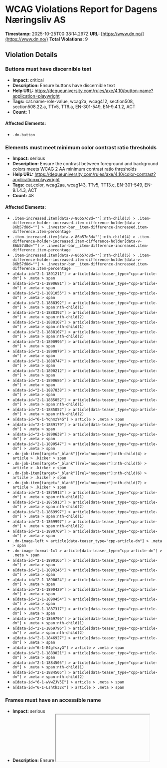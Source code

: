 # WCAG Violations Report for Dagens Næringsliv AS

**Timestamp:** 2025-10-25T00:38:14.297Z
**URL:** [https://www.dn.no/](https://www.dn.no/)
**Total Violations:** 9

## Violation Details

### Buttons must have discernible text

- **Impact:** critical
- **Description:** Ensure buttons have discernible text
- **Help URL:** https://dequeuniversity.com/rules/axe/4.10/button-name?application=playwright
- **Tags:** cat.name-role-value, wcag2a, wcag412, section508, section508.22.a, TTv5, TT6.a, EN-301-549, EN-9.4.1.2, ACT
- **Count:** 1

#### Affected Elements:

- `.dn-button`

### Elements must meet minimum color contrast ratio thresholds

- **Impact:** serious
- **Description:** Ensure the contrast between foreground and background colors meets WCAG 2 AA minimum contrast ratio thresholds
- **Help URL:** https://dequeuniversity.com/rules/axe/4.10/color-contrast?application=playwright
- **Tags:** cat.color, wcag2aa, wcag143, TTv5, TT13.c, EN-301-549, EN-9.1.4.3, ACT
- **Count:** 48

#### Affected Elements:

- `.item-increased.item[data-v-86b57d8d=""]:nth-child(3) > .item-difference-holder-increased.item-difference-holder[data-v-86b57d8d=""] > .investor-bar__item-difference-increased.item-difference.item-percentage`
- `.item-increased.item[data-v-86b57d8d=""]:nth-child(4) > .item-difference-holder-increased.item-difference-holder[data-v-86b57d8d=""] > .investor-bar__item-difference-increased.item-difference.item-percentage`
- `.item-increased.item[data-v-86b57d8d=""]:nth-child(5) > .item-difference-holder-increased.item-difference-holder[data-v-86b57d8d=""] > .investor-bar__item-difference-increased.item-difference.item-percentage`
- `a[data-id="2-1-1891211"] > article[data-teaser_type="cpp-article-dn"] > .meta > span`
- `a[data-id="2-1-1890681"] > article[data-teaser_type="cpp-article-dn"] > .meta > span`
- `a[data-id="2-1-1891055"] > article[data-teaser_type="cpp-article-dn"] > .meta > span`
- `a[data-id="2-1-1888392"] > article[data-teaser_type="cpp-article-dn"] > .meta > span:nth-child(1)`
- `a[data-id="2-1-1888392"] > article[data-teaser_type="cpp-article-dn"] > .meta > span:nth-child(2)`
- `a[data-id="2-1-1888107"] > article[data-teaser_type="cpp-article-dn"] > .meta > span:nth-child(1)`
- `a[data-id="2-1-1888107"] > article[data-teaser_type="cpp-article-dn"] > .meta > span:nth-child(2)`
- `a[data-id="2-1-1890996"] > article[data-teaser_type="cpp-article-dn"] > .meta > span`
- `a[data-id="2-1-1890879"] > article[data-teaser_type="cpp-article-dn"] > .meta > span`
- `a[data-id="2-1-1888747"] > article[data-teaser_type="cpp-article-dn"] > .meta > span`
- `a[data-id="2-1-1890212"] > article[data-teaser_type="cpp-article-dn"] > .meta > span`
- `a[data-id="2-1-1890686"] > article[data-teaser_type="cpp-article-dn"] > .meta > span`
- `a[data-id="2-1-1887838"] > article[data-teaser_type="cpp-article-dn"] > .meta > span`
- `a[data-id="2-1-1885052"] > article[data-teaser_type="cpp-article-dn"] > .meta > span:nth-child(1)`
- `a[data-id="2-1-1885052"] > article[data-teaser_type="cpp-article-dn"] > .meta > span:nth-child(2)`
- `a[data-id="6-1-YqhmzY4G"] > article > .meta > span`
- `a[data-id="2-1-1889179"] > article[data-teaser_type="cpp-article-dn"] > .meta > span`
- `a[data-id="2-1-1890638"] > article[data-teaser_type="cpp-article-dn"] > .meta > span`
- `a[data-id="2-1-1890547"] > article[data-teaser_type="cpp-article-dn"] > .meta > span`
- `.dn-job-item[target="_blank"][rel="noopener"]:nth-child(4) > article > .kicker > span`
- `.dn-job-item[target="_blank"][rel="noopener"]:nth-child(5) > article > .kicker > span`
- `.dn-job-item[target="_blank"][rel="noopener"]:nth-child(6) > article > .kicker > span`
- `.dn-job-item[target="_blank"][rel="noopener"]:nth-child(7) > article > .kicker > span`
- `a[data-id="2-1-1875913"] > article[data-teaser_type="cpp-article-dn"] > .meta > span:nth-child(1)`
- `a[data-id="2-1-1875913"] > article[data-teaser_type="cpp-article-dn"] > .meta > span:nth-child(2)`
- `a[data-id="2-1-1869997"] > article[data-teaser_type="cpp-article-dn"] > .meta > span:nth-child(1)`
- `a[data-id="2-1-1869997"] > article[data-teaser_type="cpp-article-dn"] > .meta > span:nth-child(2)`
- `a[data-id="2-1-1890769"] > article[data-teaser_type="cpp-article-dn"] > .meta > span`
- `.dn-image-left > article[data-teaser_type="cpp-article-dn"] > .meta > span`
- `.dn-image-format-1x1 > article[data-teaser_type="cpp-article-dn"] > .meta > span`
- `a[data-id="2-1-1890165"] > article[data-teaser_type="cpp-article-dn"] > .meta > span`
- `a[data-id="2-1-1890245"] > article[data-teaser_type="cpp-article-dn"] > .meta > span`
- `a[data-id="2-1-1890624"] > article[data-teaser_type="cpp-article-dn"] > .meta > span`
- `a[data-id="2-1-1890429"] > article[data-teaser_type="cpp-article-dn"] > .meta > span`
- `a[data-id="2-1-1890454"] > article[data-teaser_type="cpp-article-dn"] > .meta > span`
- `a[data-id="2-1-1887317"] > article[data-teaser_type="cpp-article-dn"] > .meta > span`
- `a[data-id="2-1-1869796"] > article[data-teaser_type="cpp-article-dn"] > .meta > span:nth-child(1)`
- `a[data-id="2-1-1869796"] > article[data-teaser_type="cpp-article-dn"] > .meta > span:nth-child(2)`
- `a[data-id="2-1-1846927"] > article[data-teaser_type="cpp-article-dn"] > .meta > span`
- `a[data-id="6-1-E4gfsxyG"] > article > .meta > span`
- `a[data-id="2-1-1889021"] > article[data-teaser_type="cpp-article-dn"] > .meta > span`
- `a[data-id="2-1-1884505"] > article[data-teaser_type="cpp-article-dn"] > .meta > span:nth-child(1)`
- `a[data-id="2-1-1884505"] > article[data-teaser_type="cpp-article-dn"] > .meta > span:nth-child(2)`
- `a[data-id="6-1-wVwZJV5E"] > article > .meta > span`
- `a[data-id="6-1-Lshth32x"] > article > .meta > span`

### Frames must have an accessible name

- **Impact:** serious
- **Description:** Ensure <iframe> and <frame> elements have an accessible name
- **Help URL:** https://dequeuniversity.com/rules/axe/4.10/frame-title?application=playwright
- **Tags:** cat.text-alternatives, wcag2a, wcag412, section508, section508.22.i, TTv5, TT12.d, EN-301-549, EN-9.4.1.2
- **Count:** 1

#### Affected Elements:

- `iframe[seamless=""]`

### Images must have alternative text

- **Impact:** critical
- **Description:** Ensure <img> elements have alternative text or a role of none or presentation
- **Help URL:** https://dequeuniversity.com/rules/axe/4.10/image-alt?application=playwright
- **Tags:** cat.text-alternatives, wcag2a, wcag111, section508, section508.22.a, TTv5, TT7.a, TT7.b, EN-301-549, EN-9.1.1.1, ACT
- **Count:** 4

#### Affected Elements:

- `iframe[seamless=""], a[data-id="MevFAyiK"] > figure > img`
- `iframe[seamless=""], a[data-id="Fj4ReMis"] > figure > img`
- `iframe[seamless=""], a[data-id="sblVm47w"] > figure > img`
- `iframe[seamless=""], a[data-id="LZvKK5Yt"] > figure > img`

### Contentinfo landmark should not be contained in another landmark

- **Impact:** moderate
- **Description:** Ensure the contentinfo landmark is at top level
- **Help URL:** https://dequeuniversity.com/rules/axe/4.10/landmark-contentinfo-is-top-level?application=playwright
- **Tags:** cat.semantics, best-practice
- **Count:** 1

#### Affected Elements:

- `.dn-footer-copyright`

### Document should not have more than one contentinfo landmark

- **Impact:** moderate
- **Description:** Ensure the document has at most one contentinfo landmark
- **Help URL:** https://dequeuniversity.com/rules/axe/4.10/landmark-no-duplicate-contentinfo?application=playwright
- **Tags:** cat.semantics, best-practice
- **Count:** 1

#### Affected Elements:

- `.dn-footer`

### Landmarks should have a unique role or role/label/title (i.e. accessible name) combination

- **Impact:** moderate
- **Description:** Ensure landmarks are unique
- **Help URL:** https://dequeuniversity.com/rules/axe/4.10/landmark-unique?application=playwright
- **Tags:** cat.semantics, best-practice
- **Count:** 1

#### Affected Elements:

- `.dn-footer`

### Links must have discernible text

- **Impact:** serious
- **Description:** Ensure links have discernible text
- **Help URL:** https://dequeuniversity.com/rules/axe/4.10/link-name?application=playwright
- **Tags:** cat.name-role-value, wcag2a, wcag244, wcag412, section508, section508.22.a, TTv5, TT6.a, EN-301-549, EN-9.2.4.4, EN-9.4.1.2, ACT
- **Count:** 3

#### Affected Elements:

- `.router-link-active`
- `.button[data-v-86b57d8d=""]:nth-child(3) > a[href$="investor"][data-v-86b57d8d=""]`
- `.dn-link[href$="dngroup.com/"][rel="noopener"]`

### All page content should be contained by landmarks

- **Impact:** moderate
- **Description:** Ensure all page content is contained by landmarks
- **Help URL:** https://dequeuniversity.com/rules/axe/4.10/region?application=playwright
- **Tags:** cat.keyboard, best-practice
- **Count:** 96

#### Affected Elements:

- `a[href$="investor"][data-v-86b57d8d=""] > span[data-v-86b57d8d=""]`
- `.item-decreased.item[data-v-86b57d8d=""]:nth-child(1) > .item-holder[data-v-86b57d8d=""]`
- `.item-decreased.item[data-v-86b57d8d=""]:nth-child(1) > .item-difference-holder-decreased.item-difference-holder[data-v-86b57d8d=""] > .item-difference-decreased.item-difference.item-percentage`
- `.item-decreased.item[data-v-86b57d8d=""]:nth-child(2) > .item-holder[data-v-86b57d8d=""]`
- `.item-decreased.item[data-v-86b57d8d=""]:nth-child(2) > .item-difference-holder-decreased.item-difference-holder[data-v-86b57d8d=""] > .item-difference-decreased.item-difference.item-percentage`
- `.item-increased.item[data-v-86b57d8d=""]:nth-child(3) > .item-holder[data-v-86b57d8d=""]`
- `.item-increased.item[data-v-86b57d8d=""]:nth-child(3) > .item-difference-holder-increased.item-difference-holder[data-v-86b57d8d=""] > .investor-bar__item-difference-increased.item-difference.item-percentage`
- `.item-increased.item[data-v-86b57d8d=""]:nth-child(4) > .item-holder[data-v-86b57d8d=""]`
- `.item-increased.item[data-v-86b57d8d=""]:nth-child(4) > .item-difference-holder-increased.item-difference-holder[data-v-86b57d8d=""] > .investor-bar__item-difference-increased.item-difference.item-percentage`
- `.item-increased.item[data-v-86b57d8d=""]:nth-child(5) > .item-holder[data-v-86b57d8d=""]`
- `.item-increased.item[data-v-86b57d8d=""]:nth-child(5) > .item-difference-holder-increased.item-difference-holder[data-v-86b57d8d=""] > .investor-bar__item-difference-increased.item-difference.item-percentage`
- `.dn-edition-collection-top > .layout-b.dn-grid-layout[data-list=""]:nth-child(2)`
- `a[data-id="2-1-1891223"]`
- `a[data-id="2-1-1890878"] > article[data-teaser_type="cpp-article-dn"] > .dn-card_assets`
- `a[data-id="2-1-1890878"] > article[data-teaser_type="cpp-article-dn"] > .kicker > span:nth-child(2)`
- `a[data-id="2-1-1890878"] > article[data-teaser_type="cpp-article-dn"] > .dn-headline--subhead.title[data-v-6d246014=""]`
- `a[data-id="2-1-1890878"] > article[data-teaser_type="cpp-article-dn"] > .meta`
- `a[data-id="2-1-1891211"]`
- `.dn-group:nth-child(3) > .layout-a.dn-grid-layout[data-list=""]`
- `.feature`
- `a[data-id="2-1-1891055"]`
- `a[data-id="6-1-4O5fn915"] > article > .dn-card_assets > .default[data-load="eager"][type="picture"]`
- `a[data-id="6-1-4O5fn915"] > article > .dn-headline--subhead.title[data-v-6d246014=""]`
- `a[data-id="6-1-4O5fn915"] > article > .meta`
- `a[data-id="6-1-4O5fn915"] > article > .badge > span`
- `.dn-group:nth-child(5) > .layout-bb.dn-grid-layout[data-list=""]`
- `a[data-id="2-1-1886352"]`
- `a[data-id="6-1-Fj4ReMis"] > article > .dn-card_assets > .default[type="picture"][data-load="lazy"]`
- `a[data-id="6-1-Fj4ReMis"] > article > .kicker`
- `a[data-id="6-1-Fj4ReMis"] > article > .dn-headline--subhead.title[data-v-6d246014=""]`
- `a[data-id="6-1-Fj4ReMis"] > article > .meta`
- `.dn-group:nth-child(8)`
- `a[data-id="2-1-1890212"]`
- `a[data-id="2-1-1890794"] > article[data-teaser_type="cpp-article-dn"] > .dn-card_assets`
- `a[data-id="2-1-1890794"] > article[data-teaser_type="cpp-article-dn"] > .kicker > span:nth-child(2)`
- `a[data-id="2-1-1890794"] > article[data-teaser_type="cpp-article-dn"] > .dn-headline--subhead.title[data-v-6d246014=""]`
- `a[data-id="2-1-1890794"] > article[data-teaser_type="cpp-article-dn"] > .meta`
- `a[data-id="2-1-1890686"]`
- `div[grouptype="Audience Engagement 1"] > .layout-abb.dn-grid-layout[data-list=""]`
- `a[data-id="6-1-YqhmzY4G"] > article > .dn-card_assets > .default[type="picture"][data-load="lazy"]`
- `a[data-id="6-1-YqhmzY4G"] > article > .dn-headline--subhead.title[data-v-6d246014=""]`
- `a[data-id="6-1-YqhmzY4G"] > article > .meta`
- `a[data-id="6-1-YqhmzY4G"] > article > .badge > span`
- `.dn-edition-collection-top > .layout-a.dn-grid-layout[data-list=""]`
- `.dn-group:nth-child(14)`
- `.layout-ab`
- `a[href$="dnjobb.no/"] > span`
- `.dn-job-button`
- `.dn-job-carousel`
- `a[data-id="2-1-1875913"]`
- `a[data-id="2-1-1888951"] > article[data-teaser_type="cpp-article-dn"] > .dn-card_assets`
- `a[data-id="2-1-1888951"] > article[data-teaser_type="cpp-article-dn"] > .kicker > span:nth-child(2)`
- `a[data-id="2-1-1888951"] > article[data-teaser_type="cpp-article-dn"] > .dn-headline--subhead.title[data-v-6d246014=""]`
- `a[data-id="2-1-1888951"] > article[data-teaser_type="cpp-article-dn"] > .meta`
- `a[data-id="2-1-1885409"]`
- `div[grouptype="Audience Engagement 2"] > .layout-b.dn-grid-layout[data-list=""]`
- `a[data-id="2-1-1890769"]`
- `.dn-image-left`
- `a[data-id="2-1-1890211"] > article[data-teaser_type="cpp-article-dn"] > .dn-card_assets`
- `a[data-id="2-1-1890211"] > article[data-teaser_type="cpp-article-dn"] > .kicker > span:nth-child(2)`
- `a[data-id="2-1-1890211"] > article[data-teaser_type="cpp-article-dn"] > .dn-headline--subhead.title[data-v-6d246014=""]`
- `a[data-id="2-1-1890211"] > article[data-teaser_type="cpp-article-dn"] > .meta`
- `.layout-bab`
- `.layout-b.dn-grid-layout[data-list=""]:nth-child(24)`
- `a[data-id="2-1-1885060"]`
- `a[data-id="2-1-1890170"] > article[data-teaser_type="cpp-article-dn"] > .dn-card_assets`
- `a[data-id="2-1-1890170"] > article[data-teaser_type="cpp-article-dn"] > .kicker > span:nth-child(2)`
- `a[data-id="2-1-1890170"] > article[data-teaser_type="cpp-article-dn"] > .dn-headline--subhead.title[data-v-6d246014=""]`
- `a[data-id="2-1-1890170"] > article[data-teaser_type="cpp-article-dn"] > .meta`
- `a[data-id="2-1-1890429"]`
- `.layout-bb.dn-grid-layout[data-list=""]:nth-child(27)`
- `a[data-id="2-1-1869796"]`
- `a[data-id="2-1-1888825"] > article[data-teaser_type="cpp-article-dn"] > .dn-card_assets`
- `a[data-id="2-1-1888825"] > article[data-teaser_type="cpp-article-dn"] > .kicker > span:nth-child(2)`
- `a[data-id="2-1-1888825"] > article[data-teaser_type="cpp-article-dn"] > .dn-headline--subhead.title[data-v-6d246014=""]`
- `a[data-id="2-1-1888825"] > article[data-teaser_type="cpp-article-dn"] > .meta`
- `a[data-id="2-1-1846927"]`
- `a[data-id="6-1-E4gfsxyG"] > article > .dn-card_assets > .default[type="picture"][data-load="lazy"]`
- `a[data-id="6-1-E4gfsxyG"] > article > .kicker`
- `a[data-id="6-1-E4gfsxyG"] > article > .dn-headline--subhead.title[data-v-6d246014=""]`
- `a[data-id="6-1-E4gfsxyG"] > article > .meta`
- `a[data-id="6-1-E4gfsxyG"] > article > .badge > span`
- `a[data-id="2-1-1889021"]`
- `a[data-id="2-1-1890030"] > article[data-teaser_type="cpp-article-dn"] > .dn-card_assets`
- `a[data-id="2-1-1890030"] > article[data-teaser_type="cpp-article-dn"] > .kicker > span:nth-child(2)`
- `a[data-id="2-1-1890030"] > article[data-teaser_type="cpp-article-dn"] > .dn-headline--subhead.title[data-v-6d246014=""]`
- `a[data-id="2-1-1890030"] > article[data-teaser_type="cpp-article-dn"] > .meta`
- `a[data-id="2-1-1884505"]`
- `a[data-id="6-1-wVwZJV5E"] > article > .dn-card_assets > .default[type="picture"][data-load="lazy"]`
- `a[data-id="6-1-wVwZJV5E"] > article > .dn-headline--subhead.title[data-v-6d246014=""]`
- `a[data-id="6-1-wVwZJV5E"] > article > .meta`
- `a[data-id="6-1-wVwZJV5E"] > article > .badge > span`
- `a[data-id="6-1-Lshth32x"] > article > .dn-card_assets > .default[type="picture"][data-load="lazy"]`
- `a[data-id="6-1-Lshth32x"] > article > .dn-headline--subhead.title[data-v-6d246014=""]`
- `a[data-id="6-1-Lshth32x"] > article > .meta`
- `a[data-id="6-1-Lshth32x"] > article > .badge > span`
